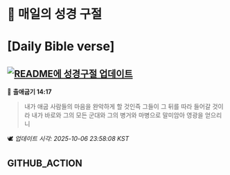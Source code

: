 # 🙏 매일의 성경 구절
# [Daily Bible verse]
## [![README에 성경구절 업데이트](https://github.com/DONGSUKA/first_test/actions/workflows/update-readme-bible.yml/badge.svg)](https://github.com/DONGSUKA/first_test/actions/workflows/update-readme-bible.yml)
<!-- START_BIBLE_VERSE -->
📖 **출애굽기 14:17**
> 내가 애굽 사람들의 마음을 완악하게 할 것인즉 그들이 그 뒤를 따라 들어갈 것이라 내가 바로와 그의 모든 군대와 그의 병거와 마병으로 말미암아 영광을 얻으리니

🕊️ _업데이트 시각: 2025-10-06 23:58:08 KST_
  <!-- END_BIBLE_VERSE -->
## GITHUB_ACTION
